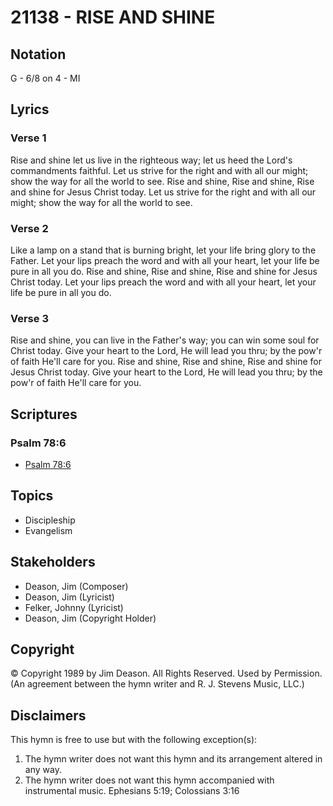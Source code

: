 # 21138 - RISE AND SHINE

## Notation

G - 6/8 on 4 - MI

## Lyrics

### Verse 1

Rise and shine let us live in the righteous way; let us heed the Lord's commandments faithful. Let us strive for the right and with all our might; show the way for all the world to see. Rise and shine, Rise and shine, Rise and shine for Jesus Christ today. Let us strive for the right and with all our might; show the way for all the world to see.

### Verse 2

Like a lamp on a stand that is burning bright, let your life bring glory to the Father. Let your lips preach the word and with all your heart, let your life be pure in all you do. Rise and shine, Rise and shine, Rise and shine for Jesus Christ today. Let your lips preach the word and with all your heart, let your life be pure in all you do.

### Verse 3

Rise and shine, you can live in the Father's way; you can win some soul for Christ today. Give your heart to the Lord, He will lead you thru; by the pow'r of faith He'll care for you. Rise and shine, Rise and shine, Rise and shine for Jesus Christ today. Give your heart to the Lord, He will lead you thru; by the pow'r of faith He'll care for you.


## Scriptures

### Psalm 78:6

- [Psalm 78:6](https://www.biblegateway.com/passage/?search=Psalm%2078%3A6)


## Topics

- Discipleship
- Evangelism

## Stakeholders

- Deason, Jim (Composer)
- Deason, Jim (Lyricist)
- Felker, Johnny (Lyricist)
- Deason, Jim (Copyright Holder)

## Copyright

© Copyright 1989 by Jim Deason. All Rights Reserved. Used by Permission.
(An agreement between the hymn writer and R. J. Stevens Music, LLC.)

## Disclaimers

This hymn is free to use but with the following exception(s):
1. The hymn writer does not want this hymn and its arrangement altered in any way.
2. The hymn writer does not want this hymn accompanied with instrumental music.
Ephesians 5:19; Colossians 3:16

